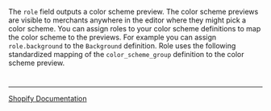 The `role` field outputs a color scheme preview. The color scheme previews are visible to merchants anywhere in the editor where they might pick a color scheme. You can assign roles to your color scheme definitions to map the color scheme to the previews. For example you can assign `role.background` to the `Background` definition. Role uses the following standardized mapping of the `color_scheme_group` definition to the color scheme preview.


#

---

[Shopify Documentation](https://shopify.dev/docs/themes/architecture/settings/input-settings#role)
